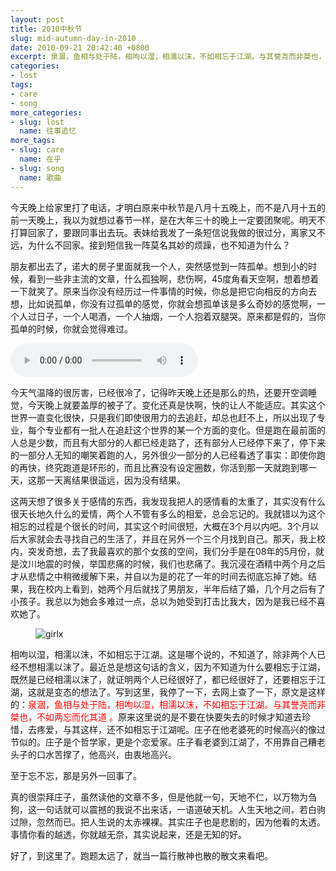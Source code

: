 ```yaml
---
layout: post
title: 2010中秋节
slug: mid-autumn-day-in-2010
date: 2010-09-21 20:42:40 +0800
excerpt: 泉涸，鱼相与处于陆，相呴以湿，相濡以沫，不如相忘于江湖。与其誉尧而非桀也，不如两忘而化其道 。原来这里说的是不要在快要失去的时候才知道去珍惜，去疼爱，与其这样，还不如相忘于江湖呢。庄子在他老婆死的时候高兴的像过节似的。庄子是个哲学家，更是个恋爱家。庄子看老婆到江湖了，不用靠自己糟老头子的口水苦撑了，他高兴，由衷地高兴。
categories:
- lost
tags:
- care
- song
more_categories:
- slug: lost
  name: 往事追忆
more_tags:
- slug: care
  name: 在乎
- slug: song
  name: 歌曲
---
```


今天晚上给家里打了电话，才明白原来中秋节是八月十五晚上，而不是八月十五的前一天晚上，我以为就想过春节一样，是在大年三十的晚上一定要团聚呢。明天不打算回家了，要跟同事出去玩。表妹给我发了一条短信说我做的很过分，离家又不远，为什么不回家。接到短信我一阵莫名其妙的烦躁，也不知道为什么？

朋友都出去了，诺大的房子里面就我一个人，突然感觉到一阵孤单。想到小的时候，看到一些非主流的文章，什么孤独啊，悲伤啊，45度角看天空啊，想着想着一下就笑了。原来当你没有经历过一件事情的时候，你总是把它向相反的方向去想，比如说孤单，你没有过孤单的感觉，你就会想孤单该是多么奇妙的感觉啊，一个人过日子，一个人喝酒，一个人抽烟，一个人抱着双腿哭。原来都是假的，当你孤单的时候，你就会觉得难过。


<audio controls="controls">
	<source src="{{ site.path.uploads }}2010/09/21/mid-autumn-day-in-2010/qqc.mp3" type="audio/mpeg" />
	Your browser does not support the audio element.
</audio>

今天气温降的很厉害，已经很冷了，记得昨天晚上还是那么的热，还要开空调睡觉，今天晚上就要盖厚的被子了。变化还真是快啊，快的让人不能适应。其实这个世界一直变化很快，只是我们即使很用力的去追赶，却总也赶不上，所以出现了专业，每个专业都有一批人在追赶这个世界的某一个方面的变化。但是跑在最前面的人总是少数，而且有大部分的人都已经走路了，还有部分人已经停下来了，停下来的一部分人无知的嘲笑着跑的人，另外很少一部分的人已经看透了事实：即使你跑的再快，终究跑道是环形的，而且比赛没有设定圈数，你活到那一天就跑到哪一天，这那一天离结果很遥远，因为没有结果。

这两天想了很多关于感情的东西，我发现我把人的感情看的太重了，其实没有什么很天长地久什么的爱情，两个人不管有多么的相爱，总会忘记的。我就错以为这个相忘的过程是个很长的时间，其实这个时间很短，大概在3个月以内吧。3个月以后大家就会去寻找自己的生活了，并且在另外一个三个月找到自己。那天，我上校内，突发奇想，去了我最喜欢的那个女孩的空间，我们分手是在08年的5月份，就是汶川地震的时候，举国悲痛的时候，我们也悲痛了。我沉浸在酒精中两个月之后才从悲情之中稍微缓解下来，并自以为是的花了一年的时间去彻底忘掉了她。结果，我在校内上看到，她两个月后就找了男朋友，半年后结了婚，几个月之后有了小孩子。我总以为她会多难过一点，总以为她受到打击比我大，因为是我已经不喜欢她了。

<figure>
	<img src="{{ site.path.uploads }}2010/09/21/mid-autumn-day-in-2010/girlx.jpg" alt="girlx" />
</figure>

相呴以湿，相濡以沫，不如相忘于江湖。这是哪个说的，不知道了，除非两个人已经不想相濡以沫了。最近总是想这句话的含义，因为不知道为什么要相忘于江湖，既然是已经相濡以沫了，就证明两个人已经很好了，都已经很好了，还要相忘于江湖，这就是变态的想法了。写到这里，我停了一下，去网上查了一下，原文是这样的：<span style="color: #ff0000;">泉涸，鱼相与处于陆，相呴以湿，相濡以沫，不如相忘于江湖。与其誉尧而非桀也，不如两忘而化其道 。</span>原来这里说的是不要在快要失去的时候才知道去珍惜，去疼爱，与其这样，还不如相忘于江湖呢。庄子在他老婆死的时候高兴的像过节似的。庄子是个哲学家，更是个恋爱家。庄子看老婆到江湖了，不用靠自己糟老头子的口水苦撑了，他高兴，由衷地高兴。

至于忘不忘，那是另外一回事了。

真的很崇拜庄子，虽然读他的文章不多，但是他就一句，天地不仁，以万物为刍狗，这一句话就可以震撼的我说不出来话，一语道破天机。人生天地之间，若白驹过隙，忽然而已。把人生说的太赤裸裸。其实庄子也是悲剧的，因为他看的太透。事情你看的越透，你就越无奈，其实说起来，还是无知的好。

好了，到这里了。跑题太远了，就当一篇行散神也散的散文来看吧。
